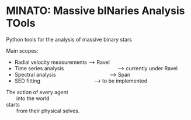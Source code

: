 # MINATO: Massive bINaries Analysis TOols
Python tools for the analysis of massive binary stars

Main scopes:
- Radial velocity measurements --> Ravel
- Time series analysis &emsp; &emsp; &emsp; &emsp; &emsp; &emsp; &emsp; &emsp; --> currently under Ravel
- Spectral analysis &emsp; &emsp; &emsp; &emsp; &emsp; &emsp; &emsp; &emsp; --> Span
- SED fitting &emsp; &emsp; &emsp; &emsp; &emsp; &emsp; &emsp; &emsp; --> to be implemented

The action of every agent <br />
  into the world <br />
starts <br />
  from their physical selves. <br />
